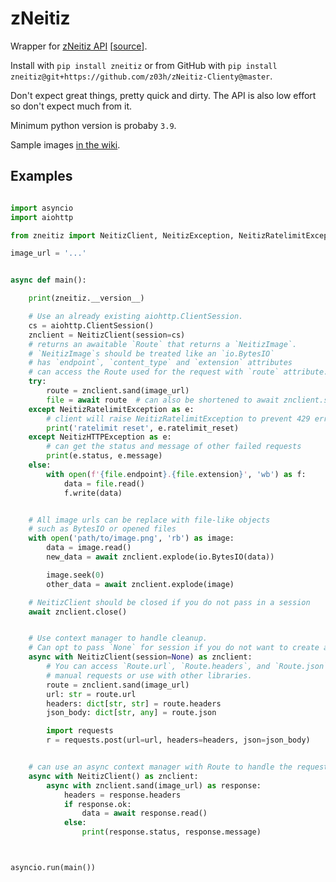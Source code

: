# zNeitiz

Wrapper for [zNeitiz API](https://zneitiz.onrender.com/) \[[source](https://github.com/z03h/zNeitiz-public)\].

Install with `pip install zneitiz` or from GitHub with `pip install zneitiz@git+https://github.com/z03h/zNeitiz-Clienty@master`.

Don't expect great things, pretty quick and dirty.
The API is also low effort so don't expect much from it.

Minimum python version is probaby `3.9`.

Sample images [in the wiki](../../wiki).

## Examples

```python

import asyncio
import aiohttp

from zneitiz import NeitizClient, NeitizException, NeitizRatelimitException

image_url = '...'


async def main():

    print(zneitiz.__version__)

    # Use an already existing aiohttp.ClientSession.
    cs = aiohttp.ClientSession()
    znclient = NeitizClient(session=cs)
    # returns an awaitable `Route` that returns a `NeitizImage`.
    # `NeitizImage`s should be treated like an `io.BytesIO`
    # has `endpoint`, `content_type` and `extension` attributes
    # can access the Route used for the request with `route` attribute.
    try:
        route = znclient.sand(image_url)
        file = await route  # can also be shortened to await znclient.sand(image_url)
    except NeitizRatelimitException as e:
        # client will raise NeitizRatelimitException to prevent 429 errors
        print('ratelimit reset', e.ratelimit_reset)
    except NeitizHTTPException as e:
        # can get the status and message of other failed requests
        print(e.status, e.message)
    else:
        with open(f'{file.endpoint}.{file.extension}', 'wb') as f:
            data = file.read()
            f.write(data)


    # All image urls can be replace with file-like objects
    # such as BytesIO or opened files
    with open('path/to/image.png', 'rb') as image:
        data = image.read()
        new_data = await znclient.explode(io.BytesIO(data))

        image.seek(0)
        other_data = await znclient.explode(image)

    # NeitizClient should be closed if you do not pass in a session
    await znclient.close()


    # Use context manager to handle cleanup.
    # Can opt to pass `None` for session if you do not want to create a session
    async with NeitizClient(session=None) as znclient:
        # You can access `Route.url`, `Route.headers`, and `Route.json` for
        # manual requests or use with other libraries.
        route = znclient.sand(image_url)
        url: str = route.url
        headers: dict[str, str] = route.headers
        json_body: dict[str, any] = route.json

        import requests
        r = requests.post(url=url, headers=headers, json=json_body)


    # can use an async context manager with Route to handle the request manually
    async with NeitizClient() as znclient:
        async with znclient.sand(image_url) as response:
            headers = response.headers
            if response.ok:
                data = await response.read()
            else:
                print(response.status, response.message)



asyncio.run(main())
```
